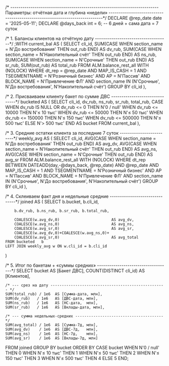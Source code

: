 /* -------------------------------------------------------------------------
   Параметры: отчётная дата и глубина «недели»
---------------------------------------------------------------------------*/
DECLARE @rep_date  date = '2025-05-11';
DECLARE @days_back int  = 6;   -- 6 дней + сама дата = 7 суток

/* 1. Балансы клиентов на отчётную дату ------------------------------------*/
;WITH current_bal AS (
    SELECT
        cli_id,
        SUM(CASE WHEN section_name = N'До востребования'   THEN out_rub END) AS dv_rub,
        SUM(CASE WHEN section_name = N'Накопительный счёт' THEN out_rub END) AS ns_rub,
        SUM(CASE WHEN section_name = N'Срочные'            THEN out_rub END) AS sr_rub,
        SUM(out_rub)                                          AS total_rub
    FROM ALM.balance_rest_all WITH (NOLOCK)
    WHERE dt_rep       = @rep_date
      AND MAP_IS_CASH  = 1
      AND TSEGMENTNAME = N'Розничный бизнес'
      AND AP           = N'Пассив'
      AND BLOCK_NAME   = N'Привлечение ФЛ'
      AND section_name IN (N'Срочные', N'До востребования', N'Накопительный счёт')
    GROUP BY cli_id
),

/* 2. Присваиваем клиенту бакет по сумме ДВС -------------------------------*/
bucketed AS (
    SELECT
        cli_id,
        dv_rub, ns_rub, sr_rub, total_rub,
        CASE
            WHEN dv_rub IS NULL OR dv_rub <=      0         THEN N'0 / null'
            WHEN dv_rub <=     10000                                THEN N'≤ 10 тыс'
            WHEN dv_rub <=     50000                                THEN N'≤ 50 тыс'
            WHEN dv_rub <=    150000                                THEN N'≤ 150 тыс'
            WHEN dv_rub <=    500000                                THEN N'≤ 500 тыс'
            ELSE                                                     N'> 500 тыс'
        END AS bucket
    FROM current_bal
),

/* 3. Средние остатки клиента за последние 7 суток -------------------------*/
weekly_avg AS (
    SELECT
        cli_id,
        AVG(CASE WHEN section_name = N'До востребования'   THEN out_rub END) AS avg_dv,
        AVG(CASE WHEN section_name = N'Накопительный счёт' THEN out_rub END) AS avg_ns,
        AVG(CASE WHEN section_name = N'Срочные'            THEN out_rub END) AS avg_sr
    FROM ALM.balance_rest_all WITH (NOLOCK)
    WHERE dt_rep BETWEEN DATEADD(day,-@days_back, @rep_date) AND @rep_date
      AND MAP_IS_CASH  = 1
      AND TSEGMENTNAME = N'Розничный бизнес'
      AND AP           = N'Пассив'
      AND BLOCK_NAME   = N'Привлечение ФЛ'
      AND section_name IN (N'Срочные', N'До востребования', N'Накопительный счёт')
    GROUP BY cli_id
),

/* 4. Склеиваем факт дня и недельные средние -------------------------------*/
joined AS (
    SELECT
        b.bucket,
        b.cli_id,

        b.dv_rub, b.ns_rub, b.sr_rub, b.total_rub,

        COALESCE(w.avg_dv,0)                       AS avg_dv,
        COALESCE(w.avg_ns,0)                       AS avg_ns,
        COALESCE(w.avg_sr,0)                       AS avg_sr,
        COALESCE(w.avg_dv,0)+COALESCE(w.avg_ns,0)+
        COALESCE(w.avg_sr,0)                       AS avg_total
    FROM bucketed   b
    LEFT JOIN weekly_avg w ON w.cli_id = b.cli_id
)

/* 5. Итог по бакетам + «суммы средних» ------------------------------------*/
SELECT
    bucket                                               AS [Бакет ДВС],
    COUNT(DISTINCT cli_id)                               AS [Клиентов],

    /* --- срез на дату --------------------------------------------------- */
    SUM(total_rub) / 1e6  AS [Сумма-дата, млн],
    SUM(dv_rub)   / 1e6   AS [ДВС-дата, млн],
    SUM(ns_rub)   / 1e6   AS [НС-дата,  млн],
    SUM(sr_rub)   / 1e6   AS [Вклады-дата, млн],

    /* --- сумма недельных-средних --------------------------------------- */
    SUM(avg_total) / 1e6  AS [Сумма-7д, млн],
    SUM(avg_dv)    / 1e6  AS [ДВС-7д,   млн],
    SUM(avg_ns)    / 1e6  AS [НС-7д,    млн],
    SUM(avg_sr)    / 1e6  AS [Вклады-7д, млн]

FROM joined
GROUP BY bucket
ORDER BY
    CASE bucket
        WHEN N'0 / null'  THEN 0
        WHEN N'≤ 10 тыс'  THEN 1
        WHEN N'≤ 50 тыс'  THEN 2
        WHEN N'≤ 150 тыс' THEN 3
        WHEN N'≤ 500 тыс' THEN 4
        ELSE                      5
    END;
